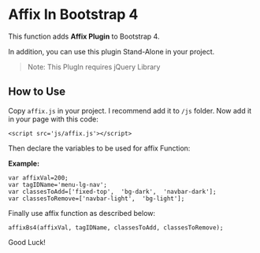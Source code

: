 # Affix In Bootstrap 4
This function adds **Affix Plugin** to Bootstrap 4.

In addition, you can use this plugin Stand-Alone in your project.

> Note: This PlugIn requires jQuery Library

## How to Use
Copy `affix.js` in your project. I recommend add it to `/js` folder. Now add it in your page with this code:

    <script src='js/affix.js'></script>
Then declare the variables to be used for affix Function:

**Example:**

    var affixVal=200;
    var tagIDName='menu-lg-nav';
    var classesToAdd=['fixed-top',  'bg-dark',  'navbar-dark'];
    var classesToRemove=['navbar-light',  'bg-light'];
Finally use affix function as described below:

    affixBs4(affixVal, tagIDName, classesToAdd, classesToRemove);
 Good Luck!

